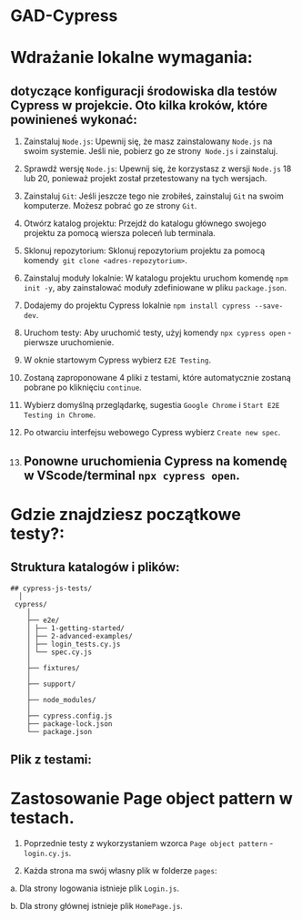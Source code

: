 # GAD-Cypress

# Wdrażanie lokalne wymagania:

## dotyczące konfiguracji środowiska dla testów Cypress w projekcie. Oto kilka kroków, które powinieneś wykonać:

1. Zainstaluj `Node.js`: Upewnij się, że masz zainstalowany `Node.js` na swoim systemie. Jeśli nie, pobierz go ze strony` Node.js` i zainstaluj.

2. Sprawdź wersję `Node.js`: Upewnij się, że korzystasz z wersji `Node.js` 18 lub 20, ponieważ projekt został przetestowany na tych wersjach.

3. Zainstaluj `Git`: Jeśli jeszcze tego nie zrobiłeś, zainstaluj `Git` na swoim komputerze. Możesz pobrać go ze strony `Git`.

4. Otwórz katalog projektu: Przejdź do katalogu głównego swojego projektu za pomocą wiersza poleceń lub terminala.

5. Sklonuj repozytorium: Sklonuj repozytorium projektu za pomocą komendy` git clone <adres-repozytorium>`.

6. Zainstaluj moduły lokalnie: W katalogu projektu uruchom komendę `npm init -y`, aby zainstalować moduły zdefiniowane w pliku `package.json`.

7. Dodajemy do projektu Cypress lokalnie `npm install cypress --save-dev`.

8. Uruchom testy: Aby uruchomić testy, użyj komendy `npx cypress open` - pierwsze uruchomienie.

9. W oknie startowym Cypress wybierz `E2E Testing`.

10. Zostaną zaproponowane 4 pliki z testami, które automatycznie zostaną pobrane po kliknięciu `continue`.

11. Wybierz domyślną przeglądarkę, sugestia `Google Chrome` i `Start E2E Testing in Chrome`.

12. Po otwarciu interfejsu webowego Cypress wybierz `Create new spec`.

13. ## Ponowne uruchomienia Cypress na komendę w VScode/terminal `npx cypress open`.

# Gdzie znajdziesz początkowe testy?:

## Struktura katalogów i plików:

```
## cypress-js-tests/
  │
 cypress/
    │
    ├── e2e/
    │ ├── 1-getting-started/
    │ ├── 2-advanced-examples/
    │ ├── login_tests.cy.js
    │ └── spec.cy.js
    │
    ├── fixtures/
    │
    ├── support/
    │
    ├── node_modules/
    │
    ├── cypress.config.js
    ├── package-lock.json
    └── package.json
```

## Plik z testami:

# Zastosowanie Page object pattern w testach.

1. Poprzednie testy z wykorzystaniem wzorca `Page object pattern` - `login.cy.js`.

2. Każda strona ma swój własny plik w folderze `pages`:

a. Dla strony logowania istnieje plik `Login.js`.

b. Dla strony głównej istnieje plik `HomePage.js`.
